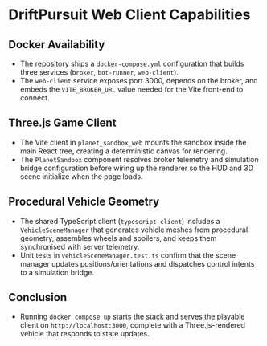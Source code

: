 # DriftPursuit Web Client Capabilities

## Docker Availability
- The repository ships a `docker-compose.yml` configuration that builds three services (`broker`, `bot-runner`, `web-client`).
- The `web-client` service exposes port 3000, depends on the broker, and embeds the `VITE_BROKER_URL` value needed for the Vite front-end to connect.

## Three.js Game Client
- The Vite client in `planet_sandbox_web` mounts the sandbox inside the main React tree, creating a deterministic canvas for rendering.
- The `PlanetSandbox` component resolves broker telemetry and simulation bridge configuration before wiring up the renderer so the HUD and 3D scene initialize when the page loads.

## Procedural Vehicle Geometry
- The shared TypeScript client (`typescript-client`) includes a `VehicleSceneManager` that generates vehicle meshes from procedural geometry, assembles wheels and spoilers, and keeps them synchronised with server telemetry.
- Unit tests in `vehicleSceneManager.test.ts` confirm that the scene manager updates positions/orientations and dispatches control intents to a simulation bridge.

## Conclusion
- Running `docker compose up` starts the stack and serves the playable client on `http://localhost:3000`, complete with a Three.js-rendered vehicle that responds to state updates.
